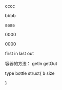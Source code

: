 cccc

bbbb

aaaa

0000

0000


first in last out

容器的方法：
getIn
getOut

type bottle struct{
    b size

}